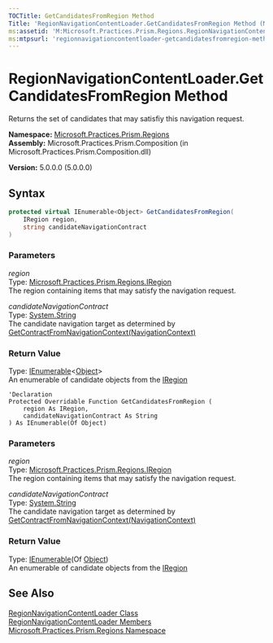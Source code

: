 ```yaml
---
TOCTitle: GetCandidatesFromRegion Method
Title: 'RegionNavigationContentLoader.GetCandidatesFromRegion Method (Microsoft.Practices.Prism.Regions)'
ms:assetid: 'M:Microsoft.Practices.Prism.Regions.RegionNavigationContentLoader.GetCandidatesFromRegion(Microsoft.Practices.Prism.Regions.IRegion,System.String)'
ms:mtpsurl: 'regionnavigationcontentloader-getcandidatesfromregion-method-mspp-regions.md'
---
```

# RegionNavigationContentLoader.GetCandidatesFromRegion Method

Returns the set of candidates that may satisfiy this navigation request.

**Namespace:** [Microsoft.Practices.Prism.Regions](/patterns-practices/reference/mspp-regions-namespace)  
**Assembly:** Microsoft.Practices.Prism.Composition (in Microsoft.Practices.Prism.Composition.dll)

**Version:** 5.0.0.0 (5.0.0.0)

## Syntax
```C#
protected virtual IEnumerable<Object> GetCandidatesFromRegion(
	IRegion region,
	string candidateNavigationContract
)
```

### Parameters

*region*  
Type: [Microsoft.Practices.Prism.Regions.IRegion](/patterns-practices/reference/iregion-interface-mspp-regions)  
The region containing items that may satisfy the navigation request.

*candidateNavigationContract*  
Type: [System.String](http://msdn.microsoft.com/en-us/library/s1wwdcbf)  
The candidate navigation target as determined by [GetContractFromNavigationContext(NavigationContext)](/patterns-practices/reference/regionnavigationcontentloader-getcontractfromnavigationcontext-method-mspp-regions)

### Return Value

Type: [IEnumerable](http://msdn.microsoft.com/en-us/library/9eekhta0)&lt;[Object](http://msdn.microsoft.com/en-us/library/e5kfa45b)&gt;  
An enumerable of candidate objects from the [IRegion](/patterns-practices/reference/iregion-interface-mspp-regions)


```VB
'Declaration
Protected Overridable Function GetCandidatesFromRegion ( 
	region As IRegion,
	candidateNavigationContract As String
) As IEnumerable(Of Object)
```

### Parameters

*region*  
Type: [Microsoft.Practices.Prism.Regions.IRegion](/patterns-practices/reference/iregion-interface-mspp-regions)  
The region containing items that may satisfy the navigation request.

*candidateNavigationContract*  
Type: [System.String](http://msdn.microsoft.com/en-us/library/s1wwdcbf)  
The candidate navigation target as determined by [GetContractFromNavigationContext(NavigationContext)](/patterns-practices/reference/regionnavigationcontentloader-getcontractfromnavigationcontext-method-mspp-regions)

### Return Value

Type: [IEnumerable](http://msdn.microsoft.com/en-us/library/9eekhta0)(Of [Object](http://msdn.microsoft.com/en-us/library/e5kfa45b))  
An enumerable of candidate objects from the [IRegion](/patterns-practices/reference/iregion-interface-mspp-regions)

## See Also

[RegionNavigationContentLoader Class](/patterns-practices/reference/regionnavigationcontentloader-class-mspp-regions)  
[RegionNavigationContentLoader Members](/patterns-practices/reference/regionnavigationcontentloader-members-mspp-regions)  
[Microsoft.Practices.Prism.Regions Namespace](/patterns-practices/reference/mspp-regions-namespace)
